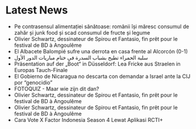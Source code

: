 # Latest News
-  Pe contrasensul alimentației sănătoase: românii își măresc consumul de zahăr și junk food și scad consumul de fructe și legume
-  Olivier Schwartz, dessinateur de Spirou et Fantasio, fin prêt pour le festival de BD à Angoulême
-  El Albacete Balompié sufre una derrota en casa frente al Alcorcón (0-1)
-  سلبة الحمراء تطيح بشباب السدرة في ختام مباريات الدور الأول
-  Präsentation auf der „Boot“ in Düsseldorf: Lea Fricke aus Straelen in Europas Tauch-Finale
-  El Gobierno de Nicaragua no descarta con demandar a Israel ante la CIJ por “genocidio”
-  FOTOQUIZ - Maar wie zijn dit dan?
-  Olivier Schwartz, dessinateur de Spirou et Fantasio, fin prêt pour le festival de BD à Angoulême
-  Olivier Schwartz, dessinateur de Spirou et Fantasio, fin prêt pour le festival de BD à Angoulême
-  Cara Vote X Factor Indonesia Season 4 Lewat Aplikasi RCTI+
